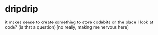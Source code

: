 # dripdrip
it makes sense to create something to store codebits on the place I look at code? (is that a question) [no really, making me nervous here]
